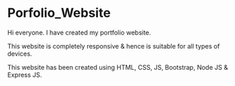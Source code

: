 # Porfolio_Website
Hi everyone. I have created my portfolio website.

This website is completely responsive & hence is suitable for all types of devices.

This website has been created using HTML, CSS, JS, Bootstrap, Node JS & Express JS.
